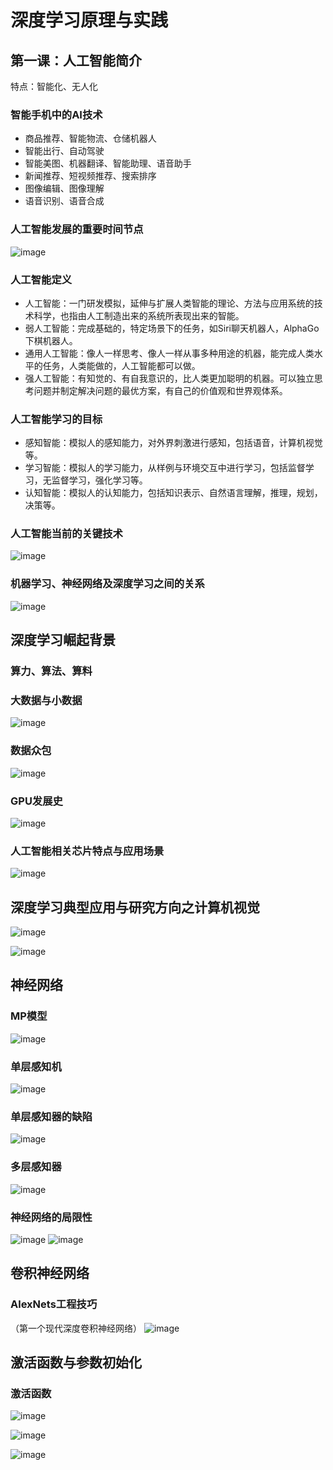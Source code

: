 # 深度学习原理与实践
## 第一课：人工智能简介
特点：智能化、无人化<br> 
### 智能手机中的AI技术
- 商品推荐、智能物流、仓储机器人
- 智能出行、自动驾驶
- 智能美图、机器翻译、智能助理、语音助手
- 新闻推荐、短视频推荐、搜索排序
- 图像编辑、图像理解
- 语音识别、语音合成

### 人工智能发展的重要时间节点
![image](https://user-images.githubusercontent.com/47166091/198283134-0e816d56-d6c1-4de3-8755-1e9bbb6a8c2a.png)

### 人工智能定义
- 人工智能：一门研发模拟，延伸与扩展人类智能的理论、方法与应用系统的技术科学，也指由人工制造出来的系统所表现出来的智能。
- 弱人工智能：完成基础的，特定场景下的任务，如Siri聊天机器人，AlphaGo下棋机器人。
- 通用人工智能：像人一样思考、像人一样从事多种用途的机器，能完成人类水平的任务，人类能做的，人工智能都可以做。
- 强人工智能：有知觉的、有自我意识的，比人类更加聪明的机器。可以独立思考问题并制定解决问题的最优方案，有自己的价值观和世界观体系。

### 人工智能学习的目标

- 感知智能：模拟人的感知能力，对外界刺激进行感知，包括语音，计算机视觉等。
- 学习智能：模拟人的学习能力，从样例与环境交互中进行学习，包括监督学习，无监督学习，强化学习等。
- 认知智能：模拟人的认知能力，包括知识表示、自然语言理解，推理，规划，决策等。

### 人工智能当前的关键技术
![image](https://user-images.githubusercontent.com/47166091/198289300-ba2c7e45-58ec-4bdc-8f55-88c697f21fb1.png)

### 机器学习、神经网络及深度学习之间的关系
![image](https://user-images.githubusercontent.com/47166091/198290542-75e283dd-28ee-4c90-8267-bc4833d8eb31.png)

## 深度学习崛起背景
### 算力、算法、算料
### 大数据与小数据
![image](https://user-images.githubusercontent.com/47166091/198294389-7365e78a-91cc-4596-8145-48638d825bfb.png)
### 数据众包
![image](https://user-images.githubusercontent.com/47166091/198295052-4c05fcff-325b-4b06-9c01-4dc795bca16a.png)
### GPU发展史
![image](https://user-images.githubusercontent.com/47166091/198296879-4404748e-447f-4a00-a837-267f56957242.png)
### 人工智能相关芯片特点与应用场景
![image](https://user-images.githubusercontent.com/47166091/198297150-10eaa409-0753-4810-9d19-94303be0f866.png)


## 深度学习典型应用与研究方向之计算机视觉
![image](https://user-images.githubusercontent.com/47166091/198298874-6a00cbdf-66f3-41de-9e97-56810833c4a3.png)

![image](https://user-images.githubusercontent.com/47166091/198299728-46b1c876-edbb-4270-965a-e9f0382f97f7.png)


## 神经网络
### MP模型
![image](https://user-images.githubusercontent.com/47166091/198306516-be32d304-7019-482d-903e-d4561dc96d1c.png)

### 单层感知机
![image](https://user-images.githubusercontent.com/47166091/198307882-b6ea6c24-b39a-4bbb-b995-11a987a5fbde.png)

### 单层感知器的缺陷
![image](https://user-images.githubusercontent.com/47166091/198317978-fe295d6c-0bda-44be-a250-f5544540eacb.png)

### 多层感知器
![image](https://user-images.githubusercontent.com/47166091/198320401-a32a85a9-5b83-4ee9-a47f-7913c6569d07.png)

### 神经网络的局限性
![image](https://user-images.githubusercontent.com/47166091/198883345-8690f67e-bb73-4ce3-9a4d-c341fc65e79d.png)
![image](https://user-images.githubusercontent.com/47166091/198883360-a3fbdd58-02da-4037-991d-f72664c09c50.png)

## 卷积神经网络

### AlexNets工程技巧
（第一个现代深度卷积神经网络）
![image](https://user-images.githubusercontent.com/47166091/201281562-37f58227-876d-48d8-8426-a4544f66a0ad.png)

## 激活函数与参数初始化
### 激活函数
![image](https://user-images.githubusercontent.com/47166091/201282819-39eae9be-dc2d-4496-a458-e581bc435076.png)

![image](https://user-images.githubusercontent.com/47166091/201283738-8f661c0c-3c6a-43e3-9037-d831071411b9.png)

![image](https://user-images.githubusercontent.com/47166091/201284518-4e68c7e3-524b-4a61-9da1-043af9e9277b.png)







